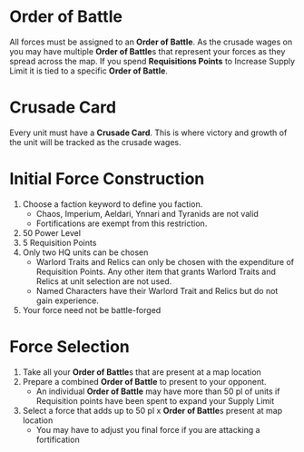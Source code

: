# Order of Battle

All forces must be assigned to an **Order of Battle**. As the crusade wages on you may have multiple **Order of Battle**s that represent your forces as they spread across the map. If you spend **Requisitions Points** to Increase Supply Limit it is tied to a specific **Order of Battle**.

# Crusade Card

Every unit must have a **Crusade Card**. This is where victory and growth of the unit will be tracked as the crusade wages.

# Initial Force Construction

1. Choose a faction keyword to define you faction.
   - Chaos, Imperium, Aeldari, Ynnari and Tyranids are not valid
   - Fortifications are exempt from this restriction.
1. 50 Power Level
1. 5 Requisition Points
1. Only two HQ units can be chosen
   - Warlord Traits and Relics can only be chosen with the expenditure of Requisition Points. Any other item that grants Warlord Traits and Relics at unit selection are not used.
   - Named Characters have their Warlord Trait and Relics but do not gain experience.
1. Your force need not be battle-forged

# Force Selection

1. Take all your **Order of Battle**s that are present at a map location
1. Prepare a combined **Order of Battle** to present to your opponent.
   - An individual **Order of Battle** may have more than 50 pl of units if Requisition points have been spent to expand your Supply Limit
1. Select a force that adds up to 50 pl x **Order of Battle**s present at map location
   - You may have to adjust you final force if you are attacking a fortification
